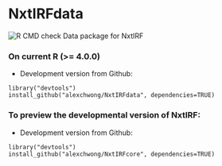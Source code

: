 # NxtIRFdata
![R CMD check](https://github.com/alexchwong/NxtIRFdata/actions/workflows/check-bioc.yml/badge.svg?event=push)
 Data package for NxtIRF

### On current R (>= 4.0.0)
* Development version from Github:
```
library("devtools")
install_github("alexchwong/NxtIRFdata", dependencies=TRUE)
```

### To preview the developmental version of NxtIRF:
* Development version from Github:
```
library("devtools")
install_github("alexchwong/NxtIRFcore", dependencies=TRUE)
```
